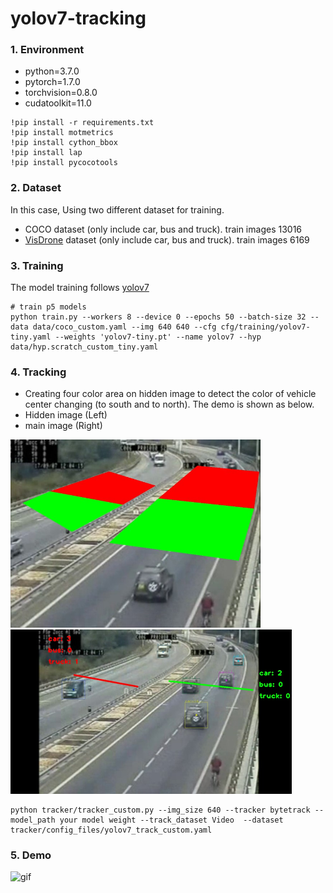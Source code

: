 # yolov7-tracking
### 1. Environment
 - python=3.7.0 
 - pytorch=1.7.0
 - torchvision=0.8.0
 - cudatoolkit=11.0
 ```
!pip install -r requirements.txt
!pip install motmetrics
!pip install cython_bbox
!pip install lap
!pip install pycocotools
 ```
### 2. Dataset
In this case, Using two different dataset for training.
 - COCO dataset (only include car, bus and truck). train images 13016
 - [VisDrone](https://github.com/VisDrone/VisDrone-Dataset) dataset (only include car, bus and truck). train images 6169

### 3. Training
The model training follows [yolov7](https://github.com/WongKinYiu/yolov7)  
```
# train p5 models
python train.py --workers 8 --device 0 --epochs 50 --batch-size 32 --data data/coco_custom.yaml --img 640 640 --cfg cfg/training/yolov7-tiny.yaml --weights 'yolov7-tiny.pt' --name yolov7 --hyp data/hyp.scratch_custom_tiny.yaml
```
### 4. Tracking
 - Creating four color area on hidden image to detect the color of vehicle center changing (to south and to north). The demo is shown as below.
 - Hidden image (Left)
 - main image (Right)  
 
 <img src="/images/color area.jpg" width="400"/>   <img src="/images/main image.jpg" width="450"/>
 
```
python tracker/tracker_custom.py --img_size 640 --tracker bytetrack --model_path your model weight --track_dataset Video  --dataset tracker/config_files/yolov7_track_custom.yaml
```
### 5. Demo
![gif](/images/highway-gif.gif)
